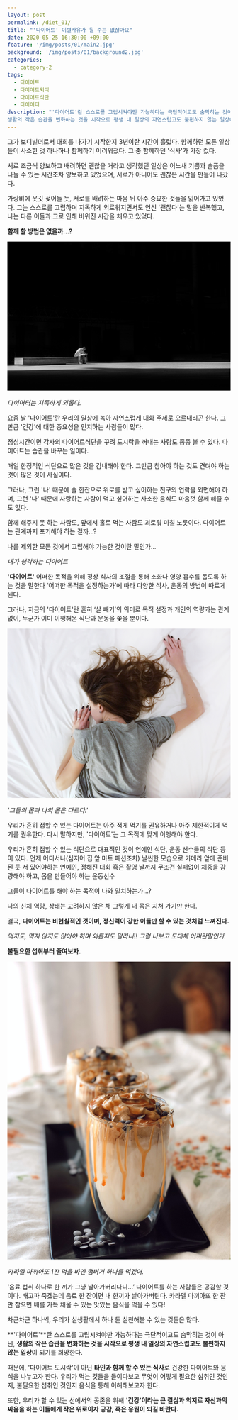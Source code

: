 ```yaml
---
layout: post
permalink: /diet_01/
title: "'다이어트' 이별사유가 될 수는 없잖아요"
date: 2020-05-25 16:30:00 +09:00
feature: '/img/posts/01/main2.jpg'
background: '/img/posts/01/background2.jpg'
categories:
  - category-2
tags:
  - 다이어트
  - 다이어트외식
  - 다이어트식단
  - 다이어터
description: "'다이어트'란 스스로를 고립시켜야만 가능하다는 극단적이고도 숨막히는 것이 아닌,
생활의 작은 습관을 변화하는 것을 시작으로 평생 내 일상의 자연스럽고도 불편하지 않는 일상이 되기를 희망한다."
---
```








그가 보디빌더로서 대회를 나가기 시작한지 3년이란 시간이 흘렀다.
함께하던 모든 일상들이 사소한 것 하나하나 함께하기 어려워졌다.
그 중 함께하던 '식사'가 가장 컸다.

서로 조금씩 양보하고 배려하면 괜찮을 거라고 생각했던 일상은 어느새 기쁨과 슬픔을 나눌 수 있는 시간조차 양보하고 있었으며, 서로가 아니어도 괜찮은 시간을 만들어 나갔다.

가랑비에 옷깃 젖어들 듯, 서로를 배려하는 마음 뒤 아주 중요한 것들을 잃어가고 있었다.
그는 스스로를 고립하며 지독하게 외로워지면서도 연신 '괜찮다'는 말을 반복했고,
나는 다른 이들과 그로 인해 비워진 시간을 채우고 있었다.

**함께 할 방법은 없을까...?**







![그림1](/img/posts/01/lonely.jpg)

*다이어터는 지독하게 외롭다.*

요즘 날 '다이어트'란 우리의 일상에 녹아 자연스럽게 대화 주제로 오르내리곤 한다.
그만큼 '건강'에 대한 중요성을 인지하는 사람들이 많다.


점심시간이면 각자의 다이어트식단을 꾸려 도시락을 꺼내는 사람도 종종 볼 수 있다.
다이어트는 습관을 바꾸는 일이다.

매일 한정적인 식단으로 많은 것을 감내해야 한다.
그만큼 참아야 하는 것도 견뎌야 하는 것이 많은 것이 사실이다.

그러나,
그런 '나' 때문에 술 한잔으로 위로를 받고 싶어하는 친구의 연락을 외면해야 하며,
그런 '나' 때문에 사랑하는 사람이 먹고 싶어하는 사소한 음식도 마음껏 함께 해줄 수도 없다.

함께 해주지 못 하는 사람도, 앞에서 홀로 먹는 사람도 괴로워 미칠 노릇이다.
다이어트는 관계까지 포기해야 하는 걸까...?



나를 제외한 모든 것에서 고립해야 가능한 것이란 말인가...





*내가 생각하는 다이어트*

**'다이어트'**
 어떠한 목적을 위해 정상 식사의 조절을 통해 소화나 영양 흡수를 돕도록 하는 것을 말한다
 ‘어떠한 목적을 설정하는가’에 따라 다양한 식사, 운동의 방법이 따르게 된다.

그러나,
 지금의 '다이어트'란 흔히 ‘살 빼기’의 의미로
 목적 설정과 개인의 역량과는 관계없이, 누군가 이미 이행해온 식단과 운동을 쫓을 뿐이다.



![그림2](/img/posts/01/stress.jpg)

*'그들의 몸과 나의 몸은 다르다.'*

우리가 흔히 접할 수 있는 다이어트는 아주 적게 먹기를 권유하거나 아주 제한적이게 먹기를 권유한다.
다시 말하지만, '다이어트'는 그 목적에 맞게 이행해야 한다.

우리가 흔히 접할 수 있는 식단으로 대표적인 것이 연예인 식단, 운동 선수들의 식단 등이 있다.
언제 어디서나(심지어 집 앞 마트 패션조차) 날씬한 모습으로 카메라 앞에 준비된 듯 서 있어야하는 연예인,
정해진 대회 혹은 촬영 날까지 무조건 실패없이 체중을 감량해야 하고, 몸을 만들어야 하는 운동선수

그들이 다이어트를 해야 하는 목적이 나와 일치하는가...?



나의 신체 역량, 상태는 고려하지 않은 채
그렇게 내 몸은 지쳐 가기만 한다.

결국,
**다이어트는 비현실적인 것이며, 정신력이 강한 이들만 할 수 있는 것처럼 느껴진다.**



*먹지도, 먹지 않지도 않아야 하며 외롭지도 말라니!!
그럼 나보고 도대체 어쩌란말인가.*

**불필요한 섭취부터 줄여보자.**







![그림3](/img/posts/01/coffee.jpg)

*카라멜 마끼아또 1잔 먹을 바엔 햄버거 하나를 먹겠어.*

‘음료 섭취 하나로 한 끼가 그냥 날아가버리다니...’
 다이어트를 하는 사람들은 공감할 것이다. 배고파 죽겠는데 음료 한 잔이면 내 한끼가 날아가버린다.
 카라멜 마끼아또 한 잔만 참으면 배를 가득 채울 수 있는 맛있는 음식을 먹을 수 있다!

차근차근 하나씩,
 우리가 실생활에서 하나 둘 실천해볼 수 있는 것들은 많다.





**'다이어트'**란 스스로를 고립시켜야만 가능하다는 극단적이고도 숨막히는 것이 아닌,
**생활의 작은 습관을 변화하는 것을 시작으로 평생 내 일상의 자연스럽고도 불편하지 않는 일상**이 되기를 희망한다.

때문에,
'다이어트 도시락'이 아닌 **타인과 함께 할 수 있는 식사**로 건강한 다이어트와 음식을 나누고자 한다.
우리가 먹는 것들을 들여다보고 무엇이 어떻게 필요한 섭취인 것인지, 불필요한 섭취인 것인지 음식을 통해 이해해보고자 한다.

또한, 우리가 할 수 있는 선에서의 공존을 위해
**'건강'이라는 큰 결심과 의지로 자신과의 싸움을 하는 이들에게 작은 위로이자 공감, 혹은 응원이 되길 바란다.**
